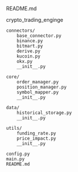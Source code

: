 README.md

crypto_trading_enginge

    connectors/
        base_connector.py
        binance.py
        bitmart.py
        derive.py
        kucoin.py
        okx.py
        __init__.py

    core/
        order_manager.py
        position_manager.py
        symbol_mapper.py
        __init__.py

    data/
        historical_storage.py
        __init__.py

    utils/
        funding_rate.py
        price_impact.py
        __init__.py

    config.py
    main.py
    README.md